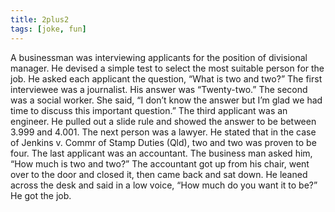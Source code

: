 ```yaml
---
title: 2plus2
tags: [joke, fun]
---
```


<p>A businessman was interviewing applicants for the position of divisional manager. He devised a simple test to select the most suitable person for the job. He asked each applicant the question, “What is two and two?” The first interviewee was a journalist. His answer was “Twenty-two.” The second was a social worker. She said, “I don’t know the answer but I’m glad we had time to discuss this important question.” The third applicant was an engineer. He pulled out a slide rule and showed the answer to be between 3.999 and 4.001. The next person was a lawyer. He stated that in the case of Jenkins v. Commr of Stamp Duties (Qld), two and two was proven to be four. The last applicant was an accountant. The business man asked him, “How much is two and two?” The accountant got up from his chair, went over to the door and closed it, then came back and sat down. He leaned across the desk and said in a low voice, “How much do you want it to be?” He got the job.</p>
